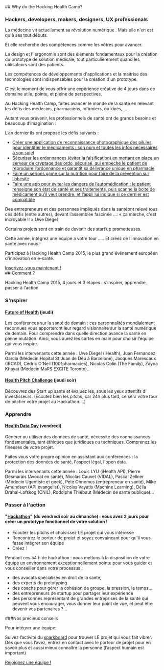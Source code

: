 <div class="col-xs-12 col-md-6" markdown="1">
## Why do the Hacking Health Camp?

### Hackers, developers, makers, designers, UX professionals

La médecine vit actuellement sa révolution numérique . Mais elle n'en est qu'à ses tout débuts.

Et elle recherche des compétences comme les vôtres pour avancer.

Le design et l’ ergonomie sont des éléments fondamentaux pour la création du prototype de solution médicale, tout particulièrement quand les utilisateurs sont des patients.

Les compétences de développements d'applications et la maitrise des technologies sont indispensables pour la création d'un prototype.

C'est le moment de vous offrir une expérience créative de 4 jours dans ce domaine utile, pointu, et pleine de perspectives.

Au Hacking Health Camp, faites avancer le monde de la santé en relevant les défis des médecins, pharmaciens, infirmiers, ou kinés,......

Autant vous prévenir, les professionnels de santé ont de grands besoins et beaucoup d’imagination :

L’an dernier ils ont proposé les défis suivants :

- [Créer une application de reconnaissance photographique des pilules, pour identifier le médicaments : son nom et toutes les infos nécessaires à son sujet](http://projects.digitalhealthcamp.eu/projet0/)
- [Sécuriser les ordonnances (éviter la falsification) en mettant en place un serveur de cryptage des ordo, sécurisé, qui empeche le patient de reproduire l’ordonnance et garantit sa délivrance unique en pharmacie](http://projects.digitalhealthcamp.eu/projet1/)
- [Faire un serions game sur la nutrition pour faire de la prévention sur l’obésité](http://projects.digitalhealthcamp.eu/serious-games-sur-la-nutrition/)
- [Faire une app pour éviter les dangers de l’automédication : le patient renseigne son état de santé et ses traitements,  puis scanne la boite de médicament qu'il veut prendre, et l’appli lui indique si ce dernier est compatible](http://projects.digitalhealthcamp.eu/29-flash-med/)

Des entrepreneurs et des personnes impliqués dans la santéont relevé tous ces défis (entre autres), devant l’assemblée fascinée ...:
« ça marche, c'est incroyable !! » Uwe Diegel

Certains projets sont en train de devenir des start’up prometteuses.

Cette année, intégrez une équipe a votre tour ..... Et créez de l’innovation en santé avec nous !

Participez à Hacking Health Camp 2015, le plus grand événement européen d'innovation en e-santé.

<a href="http://hhcamp.eventbrite.fr" class="btn btn-primary btn-block">
Inscrivez-vous maintenant !
</a>

</div>

<div class="col-xs-12 col-md-6" markdown="1">
## Comment ?

Hacking Health Camp 2015, 4 jours et 3 étapes : s'inspirer, apprendre, passer à l'action

### S'nspirer

#### [Future of Health](future-of-health.html) (jeudi)

Les conférences sur la santé de demain : ces personnalités mondialement reconnues vous apporteront leur regard visionnaire sur la santé numérique de demain.
Pour comprendre dans quelle direction avance la santé en pleine mutation. Ainsi, vous aurez les cartes en main pour choisir l'équipe qui vous inspire.

Parmi les intervenants cette année : Uwe Diegel (iHealth), Juan Fernandez Garcia (Médecin Hopital St Juan de Déu à Barcelone), Jacques Marescaux (IRCAD), Cédric O'Neil (1001pharmacies), Nicolas Colin (The Family), Zayna Khayat (Médecin MaRS EXCITE Toronto)...

#### [Health Pitch Challenge](health-pitch-challenge.html) (jeudi soir)

Découvrez des Start up santé et évaluez les, sous les yeux attentifs d' investisseurs.
(Écoutez bien les pitchs, car 24h plus tard, ce sera votre tour de pitcher votre projet au Hackathon....)

### Apprendre

#### [Health Data Day](health-data-day.html) (vendredi)

Générer ou utiliser des données de santé, nécessite des connaissances fondamentales, tant éthiques que juridiques ou techniques.
Comprenez les finesses de votre projet.

Faites vous votre propre opinion en assistant aux conférences : la protection des données de santé, l'aspect légal, l'open data.

Parmi les intervenants cette année : Louis LYU (iHealth API), Pierre Desmarais (Avocat en santé), Nicolas Cauvet (VIDAL), Pascal Zellner (Médecin Ugentiste et geek), Pete Ohnemus (entrepreneur en santé), Mike Amundsen (API evangelist), Nicolas Vayatis (Machine Learning), Délia Drahal-Lofskog (CNIL), Rodolphe Thiébaut (Médecin de santé publique)...

### Passer à l'action

#### "[Hackathon](health-hackathon.html)" (du vendredi soir au dimanche) : vous avez 2 jours pour créer un prototype fonctionnel de votre solution !

- Écoutez les pitchs et choisissez LE projet qui vous intéresse
- Rencontrez le porteur de projet et soyez convaincant pour qu'il vous fasse intégrer son équipe
- Créez !

Pendant ces 54 h de hackathon : nous mettons à la disposition de votre équipe un environnement exceptionnellement pointu pour vous guider et vous conseiller dans votre processus :

- des avocats spécialisés en droit de la santé,
- des experts du pretotyping
- des coachs  pour gérer la cohésion de groupe, la pression, le temps…
- des entrepreneurs de startup pour partager leur expérience
- des personnes représentant de grandes entreprises de la santé qui peuvent vous encourager, vous donner leur point de vue, et peut être devenir vos partenaires ?...

###Nos précieux conseils

Pour intégrer une équipe:

Suivez l’activité du [sparkboard](http://hhcamp.spaskboard.com) pour trouver LE projet qui vous fait vibrer. Dès que vous l’avez, entrez en contact avec le porteur de projet pour en savoir plus et aussi mieux connaître la personne  (l’aspect humain est important)

<a href="http://hhcamp.sparkboard.com" class="btn btn-primary btn-block">
Rejoignez une équipe !
</a>
</div>
